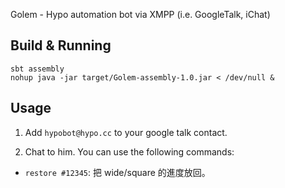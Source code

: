 Golem - Hypo automation bot via XMPP (i.e. GoogleTalk, iChat)

## Build & Running

    sbt assembly
    nohup java -jar target/Golem-assembly-1.0.jar < /dev/null &

## Usage

  1. Add `hypobot@hypo.cc` to your google talk contact.

  2. Chat to him. You can use the following commands:

  - `restore #12345`: 把 wide/square 的進度放回。
